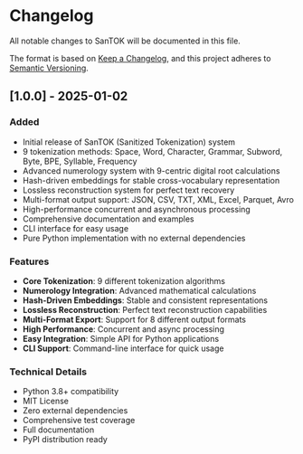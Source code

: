 # Changelog

All notable changes to SanTOK will be documented in this file.

The format is based on [Keep a Changelog](https://keepachangelog.com/en/1.0.0/),
and this project adheres to [Semantic Versioning](https://semver.org/spec/v2.0.0.html).

## [1.0.0] - 2025-01-02

### Added
- Initial release of SanTOK (Sanitized Tokenization) system
- 9 tokenization methods: Space, Word, Character, Grammar, Subword, Byte, BPE, Syllable, Frequency
- Advanced numerology system with 9-centric digital root calculations
- Hash-driven embeddings for stable cross-vocabulary representation
- Lossless reconstruction system for perfect text recovery
- Multi-format output support: JSON, CSV, TXT, XML, Excel, Parquet, Avro
- High-performance concurrent and asynchronous processing
- Comprehensive documentation and examples
- CLI interface for easy usage
- Pure Python implementation with no external dependencies

### Features
- **Core Tokenization**: 9 different tokenization algorithms
- **Numerology Integration**: Advanced mathematical calculations
- **Hash-Driven Embeddings**: Stable and consistent representations
- **Lossless Reconstruction**: Perfect text reconstruction capabilities
- **Multi-Format Export**: Support for 8 different output formats
- **High Performance**: Concurrent and async processing
- **Easy Integration**: Simple API for Python applications
- **CLI Support**: Command-line interface for quick usage

### Technical Details
- Python 3.8+ compatibility
- MIT License
- Zero external dependencies
- Comprehensive test coverage
- Full documentation
- PyPI distribution ready